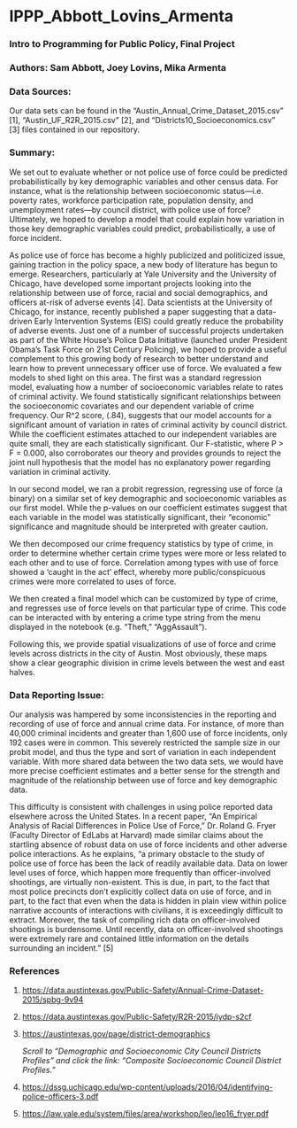 <p align = "center">

# IPPP_Abbott_Lovins_Armenta

### Intro to Programming for Public Policy, Final Project
### Authors: Sam Abbott, Joey Lovins, Mika Armenta

</p>

### Data Sources:

Our data sets can be found in the “Austin_Annual_Crime_Dataset_2015.csv” [1], “Austin_UF_R2R_2015.csv” [2], and “Districts10_Socioeconomics.csv” [3] files contained in our repository.

### Summary:

We set out to evaluate whether or not police use of force could be predicted probabilistically by key demographic variables and other census data. For instance, what is the relationship between socioeconomic status—i.e. poverty rates, workforce participation rate, population density, and unemployment rates—by council district, with police use of force? Ultimately, we hoped to develop a model that could explain how variation in those key demographic variables could predict, probabilistically, a use of force incident.

As police use of force has become a highly publicized and politicized issue, gaining traction in the policy space, a new body of literature has begun to emerge. Researchers, particularly at Yale University and the University of Chicago, have developed some important projects looking into the relationship between use of force, racial and social demographics, and officers at-risk of adverse events [4]. Data scientists at the University of Chicago, for instance, recently published a paper suggesting that a data-driven Early Intervention Systems (EIS) could greatly reduce the probability of adverse events. Just one of a number of successful projects undertaken as part of the White House’s Police Data Initiative (launched under President Obama’s Task Force on 21st Century Policing), we hoped to provide a useful complement to this growing body of research to better understand and learn how to prevent unnecessary officer use of force.
We evaluated a few models to shed light on this area. The first was a standard regression model, evaluating how a number of socioeconomic variables relate to rates of criminal activity. We found statistically significant relationships between the socioeconomic covariates and our dependent variable of crime frequency. Our R^2 score, (.84), suggests that our model accounts for a significant amount of variation in rates of criminal activity by council district. While the coefficient estimates attached to our independent variables are quite small, they are each statistically significant. Our F-statistic, where P > F = 0.000, also corroborates our theory and provides grounds to reject the joint null hypothesis that the model has no explanatory power regarding variation in criminal activity.

In our second model, we ran a probit regression, regressing use of force (a binary) on a similar set of key demographic and socioeconomic variables as our first model. While the p-values on our coefficient estimates suggest that each variable in the model was statistically significant, their “economic” significance and magnitude should be interpreted with greater caution.

We then decomposed our crime frequency statistics by type of crime, in order to determine whether certain crime types were more or less related to each other and to use of force.  Correlation among types with use of force showed a ‘caught in the act’ effect, whereby more public/conspicuous crimes were more correlated to uses of force.

We then created a final model which can be customized by type of crime, and regresses use of force levels on that particular type of crime.  This code can be interacted with by entering a crime type string from the menu displayed in the notebook (e.g. “Theft,” “AggAssault”).

Following this, we provide spatial visualizations of use of force and crime levels across districts in the city of Austin.  Most obviously, these maps show a clear geographic division in crime levels between the west and east halves.

### Data Reporting Issue:

Our analysis was hampered by some inconsistencies in the reporting and recording of use of force and annual crime data. For instance, of more than 40,000 criminal incidents and greater than 1,600 use of force incidents, only 192 cases were in common.  This severely restricted the sample size in our probit model, and thus the type and sort of variation in each independent variable. With more shared data between the two data sets, we would have more precise coefficient estimates and a better sense for the strength and magnitude of the relationship between use of force and key demographic data.

This difficulty is consistent with challenges in using police reported data elsewhere across the United States.  In a recent paper, “An Empirical Analysis of Racial Differences in Police Use of Force,” Dr. Roland G. Fryer (Faculty Director of EdLabs at Harvard) made similar claims about the startling absence of robust data on use of force incidents and other adverse police interactions. As he explains, “a primary obstacle to the study of police use of force has been the lack of readily available data. Data on lower level uses of force, which happen more frequently than officer-involved shootings, are virtually non-existent. This is due, in part, to the fact that most police precincts don’t explicitly collect data on use of force, and in part, to the fact that even when the data is hidden in plain view within police narrative accounts of interactions with civilians, it is exceedingly difficult to extract. Moreover, the task of compiling rich data on officer-involved shootings is burdensome. Until recently, data on officer-involved shootings were extremely rare and contained little information on the details surrounding an incident.” [5]  

### References

1. https://data.austintexas.gov/Public-Safety/Annual-Crime-Dataset-2015/spbg-9v94

2. https://data.austintexas.gov/Public-Safety/R2R-2015/iydp-s2cf

3. https://austintexas.gov/page/district-demographics

    *Scroll to “Demographic and Socioeconomic City Council Districts Profiles” and click the link: “Composite Socioeconomic Council District Profiles.”*

4. https://dssg.uchicago.edu/wp-content/uploads/2016/04/identifying-police-officers-3.pdf

5. https://law.yale.edu/system/files/area/workshop/leo/leo16_fryer.pdf
